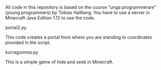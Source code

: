 All code in this repository is based on the course "unga programmerare" (young programmers) by Tobias Hallberg. You have to use a server in Minecraft Java Edition 1.12 to use the code. 

portal2.py

This code creates a portal from where you are standing to coordinates provided in the script. 

kurragomma.py

This is a simple game of hide and seek in Minecraft.
